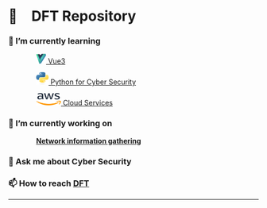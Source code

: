 
# 🥷&emsp;DFT Repository 

### 🌱 I’m currently  learning 

&emsp;&emsp;&emsp;&emsp;[<img src="hero-3d.svg" width=20 height=20> Vue3](https://github.com/diegotorrent/vue3-example01-alura-tracker)

&emsp;&emsp;&emsp;&emsp;[<img src="python-logo-only.png" width=25 height=25> Python for Cyber Security](https://github.com/stars/diegotorrent/lists/more-info)

&emsp;&emsp;&emsp;&emsp;[<img src="aws.png" width=50 height=25> Cloud Services](https://bit.ly/DFTCloudPractitioner?r=lp)

### 🔭 I’m currently working on 

&emsp;&emsp;&emsp;&emsp;[**Network information gathering**](https://github.com/stars/diegotorrent/lists/network-information-gathering)



### 💬 Ask me about **Cyber Security**

### 📫 How to reach [DFT](https://bit.ly/m/DFT)

<!--
**diegotorrent/diegotorrent** is a ✨ _special_ ✨ repository because its `README.md` (this file) appears on your GitHub profile.

Here are some ideas to get you started:

- 🔭 I’m currently working on ...
- 🌱 I’m currently learning ...
- 👯 I’m looking to collaborate on ...
- 🤔 I’m looking for help with ...
- 💬 Ask me about ...
- 📫 How to reach me: ...
- 😄 Pronouns: ...
- ⚡ Fun fact: ...
-->
____
